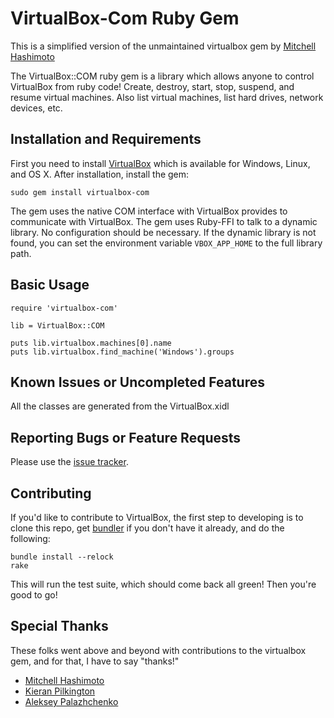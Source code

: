 # VirtualBox-Com Ruby Gem

This is a simplified version of the unmaintained virtualbox gem
by [Mitchell Hashimoto](https://github.com/mitchellh)

The VirtualBox::COM ruby gem is a library which allows anyone to control
VirtualBox from ruby code! Create, destroy, start, stop, suspend, and
resume virtual machines.  Also list virtual machines, list hard
drives, network devices, etc.

## Installation and Requirements

First you need to install [VirtualBox](http://www.virtualbox.org/)
which is available for Windows, Linux, and OS X. After installation,
install the gem:

    sudo gem install virtualbox-com

The gem uses the native COM interface with VirtualBox provides to
communicate with VirtualBox. The gem uses Ruby-FFI to talk to a
dynamic library. No configuration should be necessary.
If the dynamic library is not found, you can set the environment
variable `VBOX_APP_HOME` to the full library path.

## Basic Usage

    require 'virtualbox-com'
    
    lib = VirtualBox::COM
    
    puts lib.virtualbox.machines[0].name
    puts lib.virtualbox.find_machine('Windows').groups

## Known Issues or Uncompleted Features

All the classes are generated from the VirtualBox.xidl

## Reporting Bugs or Feature Requests

Please use the [issue tracker](https://github.com/sdalu/virtualbox-com/issues).

## Contributing

If you'd like to contribute to VirtualBox, the first step to developing is to
clone this repo, get [bundler](http://github.com/carlhuda/bundler) if you
don't have it already, and do the following:

    bundle install --relock
    rake

This will run the test suite, which should come back all green! Then
you're good to go!

## Special Thanks

These folks went above and beyond with contributions to the virtualbox gem, and
for that, I have to say "thanks!"

* [Mitchell Hashimoto](https://github.com/mitchellh)
* [Kieran Pilkington](https://github.com/KieranP)
* [Aleksey Palazhchenko](https://github.com/AlekSi)
